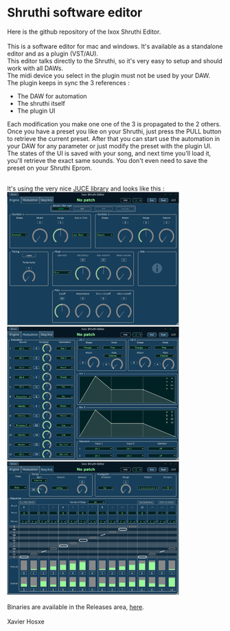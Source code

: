# Shruthi software editor

Here is the github repository of the Ixox Shruthi Editor. <br />
<br />
This is a software editor for mac and windows. It's available as a standalone editor and as a plugin (VST/AU).<br />
This editor talks directly to the Shruthi, so it's very easy to setup and should work with all DAWs. <br />
The midi device you select in the plugin must not be used by your DAW.<br />
The plugin keeps in sync the 3 references :<br />
* The DAW for automation
* The shruthi itself
* The plugin UI<br />

Each modification you make one one of the 3 is propagated to the 2 others.<br />
Once you have a preset you like on your Shruthi, just press the PULL button to retrieve the current preset. After that you can start use the automation in your DAW for any parameter or just modify the preset with the plugin UI.<br />
The states of the UI is saved with your song, and next time you'll load it, you'll retrieve the exact same sounds. You don't even need to save the preset on your Shruthi Eprom.<br />
<br />

It's using the very nice [JUCE library](https://www.juce.com/discover) and looks like this :<br />
<img src='Images/shruthiEditor1.png' width='400px' /><br />
<img src='Images/shruthiEditor2.png' width='400px' /><br />
<img src='Images/shruthiEditor3.png' width='400px' /><br />
<br />
Binaries are available in the Releases area, <a href="https://github.com/Ixox/shruthiEditor/releases">here</a>.<br />
<br />
Xavier Hosxe
